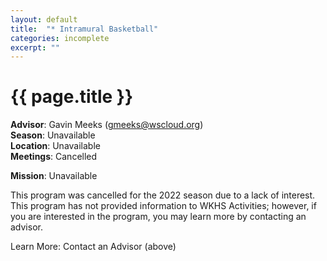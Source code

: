 ```yaml
---
layout: default
title:  "* Intramural Basketball"
categories: incomplete
excerpt: ""
---
```


# {{ page.title }}

**Advisor**: Gavin Meeks (<gmeeks@wscloud.org>)
<br/>**Season**: Unavailable
<br/>**Location**: Unavailable
<br/>**Meetings**: Cancelled

**Mission**: Unavailable

This program was cancelled for the 2022 season due to a lack of interest. This program has not provided information to WKHS Activities; however, if you are interested in the program, you may learn more by contacting an advisor.

Learn More: Contact an Advisor (above)